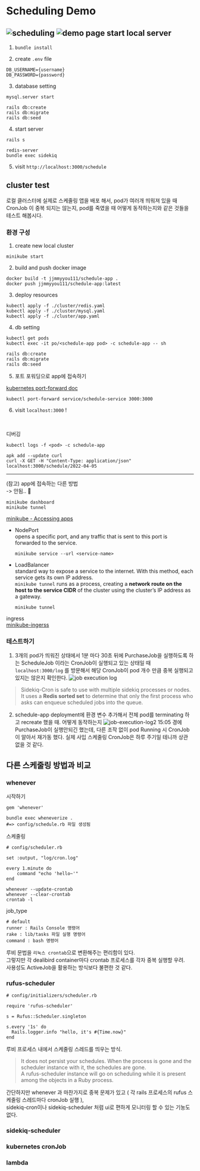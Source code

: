 Scheduling Demo
===============
![scheduling](public/scheduling.jpg)
![demo page](./public/demo-page.png)
start local server
------------------

1) `bundle install`

2) create `.env` file
```
DB_USERNAME={username}
DB_PASSWORD={password}
```

3) database setting
```
mysql.server start

rails db:create
rails db:migrate
rails db:seed
```

4) start server
```
rails s

redis-server
bundle exec sidekiq
```

5) visit `http://localhost:3000/schedule`


cluster test
------------
로컬 클러스터에 실제로 스케줄링 앱을 배포 해서, pod가 여러개 띄워져 있을 때 CronJob 이 중복 되지는 않는지, pod를 죽였을 때 어떻게 동작하는지와 같은 것들을 테스트 해봅시다.

### 환경 구성
1) create new local cluster
```
minikube start
```

2) build and push docker image
```
docker build -t jjmmyyou111/schedule-app .
docker push jjmmyyou111/schedule-app:latest
``` 

3) deploy resources
```
kubectl apply -f ./cluster/redis.yaml
kubectl apply -f ./cluster/mysql.yaml
kubectl apply -f ./cluster/app.yaml
```

4) db setting
```
kubectl get pods
kubectl exec -it po/<schedule-app pod> -c schedule-app -- sh

rails db:create
rails db:migrate
rails db:seed
```
5) 포트 포워딩으로 app에 접속하기  
  
[kubernetes port-forward doc](https://kubernetes.io/ko/docs/tasks/access-application-cluster/port-forward-access-application-cluster/)  

```
kubectl port-forward service/schedule-service 3000:3000
```
6) visit `localhost:3000` !

<br>

디버깅

```
kubectl logs -f <pod> -c schedule-app

apk add --update curl
curl -X GET -H "Content-Type: application/json" localhost:3000/schedule/2022-04-05
```

-------------------------
(참고) app에 접속하는 다른 방법  
-> 안됨.. 🤬

```
minikube dashboard
minikube tunnel
```
  
[minikube - Accessing apps](https://minikube.sigs.k8s.io/docs/handbook/accessing/)  
- NodePort  
  opens a specific port, and any traffic that is sent to this port is forwarded to the service.
  ```
  minikube service --url <service-name>
  ```
- LoadBalancer  
  standard way to expose a service to the internet. With this method, each service gets its own IP address.  
  `minikube tunnel` runs as a process, creating a **network route on the host to the service CIDR** of the cluster using the cluster’s IP address as a gateway.
  ```
  minikube tunnel
  ```


ingress  
[minikube-ingerss](https://kubernetes.io/ko/docs/tasks/access-application-cluster/ingress-minikube/)  


### 테스트하기
1) 3개의 pod가 띄워진 상태에서 1분 마다 30초 뒤에 PurchaseJob을 실행하도록 하는 ScheduleJob 이라는 CronJob이 실행되고 있는 상태일 때 `localhost:3000/log` 를 방문해서 해당 CronJob이 pod 개수 만큼 중복 실행되고 있지는 않은지 확인한다.
![job execution log](./public/job-execution-log.png)

> Sidekiq-Cron is safe to use with multiple sidekiq processes or nodes. It uses a **Redis sorted set** to determine that only the first process who asks can enqueue scheduled jobs into the queue.

2) schedule-app deployment에 환경 변수 추가해서 전체 pod를 terminating 하고 recreate 했을 때. 어떻게 동작하는지
![job-execution-log2](public/job-execution-log2.png)
15:05 경에 PurchaseJob이 실행안되긴 했는데, 다른 조작 없이 pod Running 시 CronJob이 알아서 재가동 했다. 실제 사입 스케줄링 CronJob은 하루 주기일 테니까 상관 없을 것 같다.


다른 스케줄링 방법과 비교
-------------------
### whenever
시작하기
```
gem 'whenever'
```
```
bundle exec wheneverize .
#=> config/schedule.rb 파일 생성됨
```

스케줄링
```
# config/scheduler.rb

set :output, "log/cron.log"

every 1.minute do 
    command "echo 'hello~'"
end
```
```
whenever --update-crontab
whenever --clear-crontab
crontab -l
```

job_type
```
# default
runner : Rails Console 명령어
rake : lib/tasks 파일 실행 명령어
command : bash 명령어
```

루비 문법을 `리눅스 crontab`으로 변환해주는 편리함이 있다.   
그렇지만 각 dealibird container마다 crontab 프로세스를 각자 중복 실행할 우려.  
사용성도 ActiveJob을 활용하는 방식보다 불편한 것 같다.

### rufus-scheduler
```
# config/initializers/scheduler.rb

require 'rufus-scheduler'

s = Rufus::Scheduler.singleton

s.every '1s' do
  Rails.logger.info "hello, it's #{Time.now}"
end
```
루비 프로세스 내에서 스케줄링 스레드를 띄우는 방식.
>It does not persist your schedules. When the process is gone and the scheduler instance with it, the schedules are gone.  
A rufus-scheduler instance will go on scheduling while it is present among the objects in a Ruby process.

간단하지만 whenever 과 마찬가지로 중복 문제가 있고 ( 각 rails 프로세스의 rufus 스케줄링 스레드마다 cronJob 실행 ),   
sidekiq-cron이나 sidekiq-scheduler 처럼 ui로 편하게 모니터링 할 수 있는 기눙도 없다.
### sidekiq-scheduler


### kubernetes cronJob


### lambda
